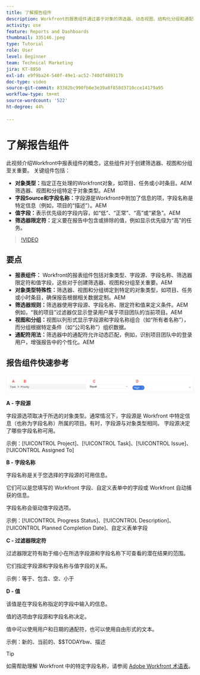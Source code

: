```yaml
---
title: 了解报告组件
description: Workfront的报表组件通过基于对象的筛选器、动态视图、结构化分组和通配符功能来优化数据可视化，以提供量身定制的见解。
activity: use
feature: Reports and Dashboards
thumbnail: 335146.jpeg
type: Tutorial
role: User
level: Beginner
team: Technical Marketing
jira: KT-8850
exl-id: e9f9ba24-540f-49e1-ac52-740df489317b
doc-type: video
source-git-commit: 83382bc990fb6e3e39a8f858d3710cce14179a95
workflow-type: tm+mt
source-wordcount: '522'
ht-degree: 44%

---
```


# 了解报告组件

此视频介绍Workfront中报表组件的概念，这些组件对于创建筛选器、视图和分组至关重要。 关键组件包括：

* **对象类型：**&#x200B;指定正在处理的Workfront对象，如项目、任务或小时条目。&#x200B;AEM 筛选器、视图和分组特定于对象类型。&#x200B;AEM
* **字段Source和字段名称：**&#x200B;字段源是Workfront中附加了信息的项，字段名称是特定信息（例如，项目的“描述”）。&#x200B;AEM
* **值字段：**&#x200B;表示优先级的字段内容，如“低”、“正常”、“高”或“紧急”。&#x200B;AEM
* **筛选器限定符：**&#x200B;定义要在报告中包含或排除的值，例如显示优先级为“高”的任务&#x200B;。


>[!VIDEO](https://video.tv.adobe.com/v/335146/?quality=12&learn=on)

## 要点

* **报表组件：** Workfront的报表组件包括对象类型、字段源、字段名称、筛选器限定符和值字段，这些对于创建筛选器、视图和分组至关重要。&#x200B;AEM
* **对象类型特殊性：**&#x200B;筛选器、视图和分组绑定到特定的对象类型，如项目、任务或小时条目，确保报告根据相关数据定制。&#x200B;AEM
* **筛选器规则：**&#x200B;筛选器使用字段源、字段名称、限定符和值来定义条件。&#x200B;AEM 例如，“我的项目”过滤器仅显示登录用户属于项目团队的当前项目。&#x200B;AEM
* **视图和分组：**&#x200B;视图以列形式显示字段源和字段名称组合（如“所有者名称”），而分组根据特定条件（如“公司名称”）组织数据&#x200B;。
* **通配符用法：**&#x200B;筛选器中的通配符允许动态匹配，例如，识别项目团队中的登录用户，增强报告中的个性化。&#x200B;AEM

## 报告组件快速参考

![创建过滤器的屏幕图像](assets/reporting-components-1.png)

**A - 字段源**

字段源选项取决于所选的对象类型。通常情况下，字段源是 Workfront 中特定信息（也称为字段名称）所属的项目。有时，字段源与对象类型相同。
字段源决定了哪些字段名称可用。

示例：[!UICONTROL Project]、[!UICONTROL Task]、[!UICONTROL Issue]、[!UICONTROL Assigned To]

**B - 字段名称**

字段名称是关于您选择的字段源的可用信息。

它们可以是您填写的 Workfront 字段、自定义表单中的字段或 Workfront 自动捕获的信息。

字段名称会驱动值字段选项。

示例：[!UICONTROL Progress Status]、[!UICONTROL Description]、[!UICONTROL Planned Completion Date]、自定义表单字段

**C - 过滤器限定符**

过滤器限定符有助于缩小在所选字段源和字段名称下可查看的潜在结果的范围。

它们指定字段源和字段名称与值字段的关系。

示例：等于、包含、空、小于

**D - 值**

该值是在字段名称指定的字段中输入的信息。

值的选项由字段源和字段名称决定。

值中可以使用用户和日期的通配符，也可以使用自由形式的文本。

示例：新的、当前的、$$TODAYbw、描述

>[!TIP]
>
>如需帮助理解 Workfront 中的特定字段名称，请参阅 [Adobe Workfront 术语表](https://experienceleague.adobe.com/docs/workfront/using/basics/workfront-terminology-glossary.html?lang=zh-Hans)。

